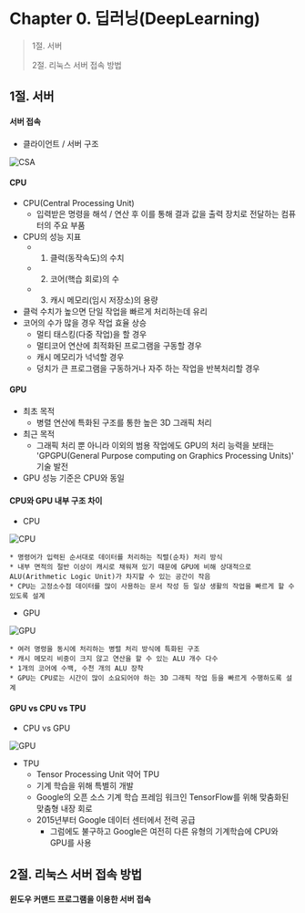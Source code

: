 #  Chapter 0. 딥러닝(DeepLearning)
> 1절. 서버
>
> 2절. 리눅스 서버 접속 방법
>
>


## 1절. 서버
#### 서버 접속
* 클라이언트 / 서버 구조

![CSA](https://github.com/BangYunseo/TIL/blob/main/OperatingSystem/Linux/Image/ch00/CSA.PNG)

#### CPU
* CPU(Central Processing Unit)
    * 입력받은 명령을 해석 / 연산 후 이를 통해 결과 값을 출력 장치로 전달하는 컴퓨터의 주요 부품
* CPU의 성능 지표   
    * 1. 클럭(동작속도)의 수치
    * 2. 코어(핵습 회로)의 수
    * 3. 캐시 메모리(임시 저장소)의 용량
* 클럭 수치가 높으면 단일 작업을 빠르게 처리하는데 유리
* 코어의 수가 많을 경우 작업 효율 상승
    * 멀티 태스킹(다중 작업)을 할 경우
    * 멀티코어 연산에 최적화된 프로그램을 구동할 경우
    * 캐시 메모리가 넉넉할 경우
    * 덩치가 큰 프로그램을 구동하거나 자주 하는 작업을 반복처리할 경우

#### GPU
* 최초 목적
    * 병렬 연산에 특화된 구조를 통한 높은 3D 그래픽 처리
* 최근 목적 
    * 그래픽 처리 뿐 아니라 이외의 범용 작업에도 GPU의 처리 능력을 보태는 'GPGPU(General Purpose computing on Graphics Processing Units)' 기술 발전
* GPU 성능 기준은 CPU와 동일

#### CPU와 GPU 내부 구조 차이
* CPU

![CPU](https://github.com/BangYunseo/TIL/blob/main/OperatingSystem/Linux/Image/ch00/CPU.PNG)


    * 명령어가 입력된 순서대로 데이터를 처리하는 직렬(순차) 처리 방식
    * 내부 면적의 절반 이상이 캐시로 채워져 있기 때문에 GPU에 비해 상대적으로 ALU(Arithmetic Logic Unit)가 차지할 수 있는 공간이 작음
    * CPU는 고정소수점 데이터를 많이 사용하는 문서 작성 등 일상 생활의 작업을 빠르게 할 수 있도록 설계

* GPU

![GPU](https://github.com/BangYunseo/TIL/blob/main/OperatingSystem/Linux/Image/ch00/GPU.PNG)

    * 여러 명령을 동시에 처리하는 병렬 처리 방식에 특화된 구조
    * 캐시 메모리 비중이 크지 않고 연산을 할 수 있는 ALU 개수 다수
    * 1개의 코어에 수백, 수천 개의 ALU 장착
    * GPU는 CPU로는 시간이 많이 소요되어야 하는 3D 그래픽 작업 등을 빠르게 수행하도록 설계

#### GPU vs CPU vs TPU
* CPU vs GPU

![GPU](https://github.com/BangYunseo/TIL/blob/main/OperatingSystem/Linux/Image/ch00/CG.PNG)

* TPU
    * Tensor Processing Unit 약어 TPU
    * 기계 학습을 위해 특별히 개발
    * Google의 오픈 소스 기계 학습 프레임 워크인 TensorFlow를 위해 맞춤화된 맞춤형 내장 회로
    * 2015년부터 Google 데이터 센터에서 전력 공급
        * 그럼에도 불구하고 Google은 여전히 다른 유형의 기계학습에 CPU와 GPU를 사용

## 2절. 리눅스 서버 접속 방법
#### 윈도우 커맨드 프로그램을 이용한 서버 접속
